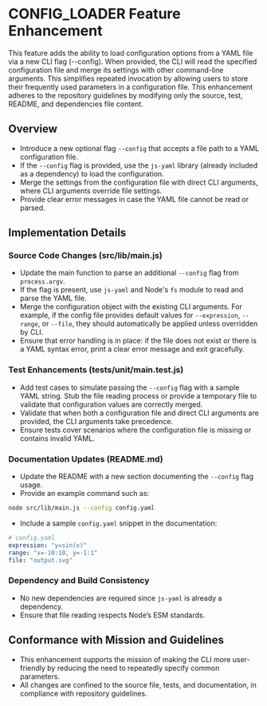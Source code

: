 # CONFIG_LOADER Feature Enhancement

This feature adds the ability to load configuration options from a YAML file via a new CLI flag (--config). When provided, the CLI will read the specified configuration file and merge its settings with other command-line arguments. This simplifies repeated invocation by allowing users to store their frequently used parameters in a configuration file. This enhancement adheres to the repository guidelines by modifying only the source, test, README, and dependencies file content.

## Overview

- Introduce a new optional flag `--config` that accepts a file path to a YAML configuration file.
- If the `--config` flag is provided, use the `js-yaml` library (already included as a dependency) to load the configuration.
- Merge the settings from the configuration file with direct CLI arguments, where CLI arguments override file settings.
- Provide clear error messages in case the YAML file cannot be read or parsed.

## Implementation Details

### Source Code Changes (src/lib/main.js)

- Update the main function to parse an additional `--config` flag from `process.argv`.
- If the flag is present, use `js-yaml` and Node's `fs` module to read and parse the YAML file.
- Merge the configuration object with the existing CLI arguments. For example, if the config file provides default values for `--expression`, `--range`, or `--file`, they should automatically be applied unless overridden by CLI.
- Ensure that error handling is in place: if the file does not exist or there is a YAML syntax error, print a clear error message and exit gracefully.

### Test Enhancements (tests/unit/main.test.js)

- Add test cases to simulate passing the `--config` flag with a sample YAML string. Stub the file reading process or provide a temporary file to validate that configuration values are correctly merged.
- Validate that when both a configuration file and direct CLI arguments are provided, the CLI arguments take precedence.
- Ensure tests cover scenarios where the configuration file is missing or contains invalid YAML.

### Documentation Updates (README.md)

- Update the README with a new section documenting the `--config` flag usage.
- Provide an example command such as:

```sh
node src/lib/main.js --config config.yaml
```

- Include a sample `config.yaml` snippet in the documentation:

```yaml
# config.yaml
expression: "y=sin(x)"
range: "x=-10:10, y=-1:1"
file: "output.svg"
```

### Dependency and Build Consistency

- No new dependencies are required since `js-yaml` is already a dependency.
- Ensure that file reading respects Node’s ESM standards.

## Conformance with Mission and Guidelines

- This enhancement supports the mission of making the CLI more user-friendly by reducing the need to repeatedly specify common parameters.
- All changes are confined to the source file, tests, and documentation, in compliance with repository guidelines.
